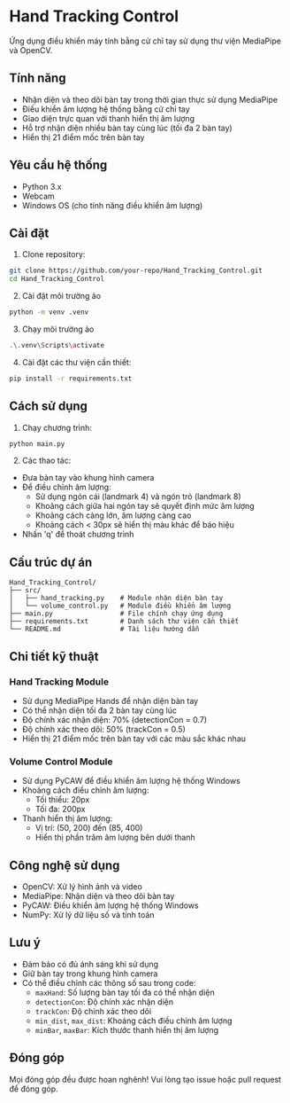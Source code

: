 # Hand Tracking Control

Ứng dụng điều khiển máy tính bằng cử chỉ tay sử dụng thư viện MediaPipe và OpenCV.

## Tính năng

- Nhận diện và theo dõi bàn tay trong thời gian thực sử dụng MediaPipe
- Điều khiển âm lượng hệ thống bằng cử chỉ tay
- Giao diện trực quan với thanh hiển thị âm lượng
- Hỗ trợ nhận diện nhiều bàn tay cùng lúc (tối đa 2 bàn tay)
- Hiển thị 21 điểm mốc trên bàn tay

## Yêu cầu hệ thống

- Python 3.x
- Webcam
- Windows OS (cho tính năng điều khiển âm lượng)

## Cài đặt

1. Clone repository:
```bash
git clone https://github.com/your-repo/Hand_Tracking_Control.git
cd Hand_Tracking_Control
```
2. Cài đặt môi trường ảo
```bash
python -m venv .venv
```

3. Chạy môi trường ảo
```bash
.\.venv\Scripts\activate
```

4. Cài đặt các thư viện cần thiết:
```bash
pip install -r requirements.txt
```

## Cách sử dụng

1. Chạy chương trình:
```bash
python main.py
```

2. Các thao tác:
- Đưa bàn tay vào khung hình camera
- Để điều chỉnh âm lượng:
  - Sử dụng ngón cái (landmark 4) và ngón trỏ (landmark 8)
  - Khoảng cách giữa hai ngón tay sẽ quyết định mức âm lượng
  - Khoảng cách càng lớn, âm lượng càng cao
  - Khoảng cách < 30px sẽ hiển thị màu khác để báo hiệu
- Nhấn 'q' để thoát chương trình

## Cấu trúc dự án

```
Hand_Tracking_Control/
├── src/
│   ├── hand_tracking.py    # Module nhận diện bàn tay
│   └── volume_control.py   # Module điều khiển âm lượng
├── main.py                 # File chính chạy ứng dụng
├── requirements.txt        # Danh sách thư viện cần thiết
└── README.md               # Tài liệu hướng dẫn
```

## Chi tiết kỹ thuật

### Hand Tracking Module
- Sử dụng MediaPipe Hands để nhận diện bàn tay
- Có thể nhận diện tối đa 2 bàn tay cùng lúc
- Độ chính xác nhận diện: 70% (detectionCon = 0.7)
- Độ chính xác theo dõi: 50% (trackCon = 0.5)
- Hiển thị 21 điểm mốc trên bàn tay với các màu sắc khác nhau

### Volume Control Module
- Sử dụng PyCAW để điều khiển âm lượng hệ thống Windows
- Khoảng cách điều chỉnh âm lượng:
  - Tối thiểu: 20px
  - Tối đa: 200px
- Thanh hiển thị âm lượng:
  - Vị trí: (50, 200) đến (85, 400)
  - Hiển thị phần trăm âm lượng bên dưới thanh

## Công nghệ sử dụng

- OpenCV: Xử lý hình ảnh và video
- MediaPipe: Nhận diện và theo dõi bàn tay
- PyCAW: Điều khiển âm lượng hệ thống Windows
- NumPy: Xử lý dữ liệu số và tính toán

## Lưu ý

- Đảm bảo có đủ ánh sáng khi sử dụng
- Giữ bàn tay trong khung hình camera
- Có thể điều chỉnh các thông số sau trong code:
  - `maxHand`: Số lượng bàn tay tối đa có thể nhận diện
  - `detectionCon`: Độ chính xác nhận diện
  - `trackCon`: Độ chính xác theo dõi
  - `min_dist`, `max_dist`: Khoảng cách điều chỉnh âm lượng
  - `minBar`, `maxBar`: Kích thước thanh hiển thị âm lượng


## Đóng góp

Mọi đóng góp đều được hoan nghênh! Vui lòng tạo issue hoặc pull request để đóng góp.


